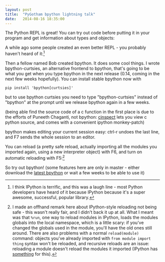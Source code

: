 ```yaml
---
layout: post
title:  "PyGotham bpython lightning talk"
date:   2014-08-16 18:35:00
---
```


The Python REPL is great! You can try out code before putting it in your
program and get information about types and objects:

<script type="text/javascript" src="https://asciinema.org/a/11518.js" id="asciicast-11518" async data-size="small" data-speed="1.7"></script>

A while ago some people created an even better REPL - you probably haven't
heard of it:[^1]

<script type="text/javascript" src="https://asciinema.org/a/11519.js" id="asciicast-11519" async data-size="small" data-speed="1.5"></script>

Then a fellow named Bob created bpython. It does some cool things. I wrote
bpython-curtsies, an alternative frontend to bpython, that's going to be what
you get when you type bpython in the next release (0.14, coming in the next
few weeks hopefully). You can install stable bpython now with

    pip install 'bpython[curtsies]'

but to use bpython curtsies you need to type "bpython-curtsies" instead of
"bpython" at the prompt until we release bpython again in a few weeks.

<script type="text/javascript" src="https://asciinema.org/a/11522.js" id="asciicast-11522" async data-size="small" data-speed="1.2"></script>

(being able find the source code of a c function in the first place is due to
the efforts of Puneeth Chaganti, not bpython:
[cinspect](https://github.com/punchagan/cinspect)
lets you view c python
source, and comes with a convenient ipython monkey-patch)

bpython makes editing your current session easy: ctrl-r undoes the last line,
and F7 sends the whole session to an editor.

<script type="text/javascript" src="https://asciinema.org/a/11523.js" id="asciicast-11523" async data-size="small" data-speed="2"></script>

You can reload (a pretty safe reload, actually importing all the modules
you imported again, using a new interpreter object) with F6,
and turn on automatic reloading with F5:[^2]

<script type="text/javascript" src="https://asciinema.org/a/11524.js" id="asciicast-11524" async data-size="small" data-speed="1.6"></script>

So try out bpython! (some features here are only in master - either download
the [latest bpython](https://github.com/bpython/bpython) or wait a few weeks
to be able to use it)

[^1]: I think IPython is terrific, and this was a laugh line - 
    most Python developers have heard of it because IPython because it's
    a super awesome, successful, popular library.

[^2]: I made an offhand remark here about IPython-style reloading not being safe - 
    this wasn't really fair, and I didn't back it up at all. 
    What I meant was that `%run`, one way to reload modules in IPython,
    loads the modules globals into the local
    namespace, which is a little scary: if you've changed the globals used in
    the module, you'll have the old ones still around. There are also problems
    with a normal `reload(module)` command: objects
    you've already imported with `from module import thing` syntax
    won't be reloaded, and recursive reloads are an issue: reloading
    a module doesn't reload the modules it imported (IPython has
    [something](http://ipython.org/ipython-doc/dev/interactive/reference.html#dreload)
    for this).
